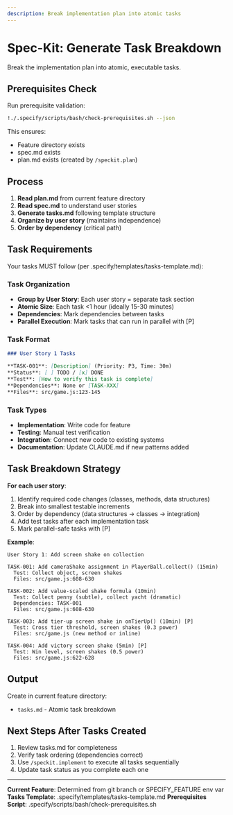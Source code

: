 ```yaml
---
description: Break implementation plan into atomic tasks
---
```


# Spec-Kit: Generate Task Breakdown

Break the implementation plan into atomic, executable tasks.

## Prerequisites Check

Run prerequisite validation:
```bash
!./.specify/scripts/bash/check-prerequisites.sh --json
```

This ensures:
- Feature directory exists
- spec.md exists
- plan.md exists (created by `/speckit.plan`)

## Process

1. **Read plan.md** from current feature directory
2. **Read spec.md** to understand user stories
3. **Generate tasks.md** following template structure
4. **Organize by user story** (maintains independence)
5. **Order by dependency** (critical path)

## Task Requirements

Your tasks MUST follow (per .specify/templates/tasks-template.md):

### Task Organization
- **Group by User Story**: Each user story = separate task section
- **Atomic Size**: Each task <1 hour (ideally 15-30 minutes)
- **Dependencies**: Mark dependencies between tasks
- **Parallel Execution**: Mark tasks that can run in parallel with [P]

### Task Format
```markdown
### User Story 1 Tasks

**TASK-001**: [Description] (Priority: P3, Time: 30m)
**Status**: [ ] TODO / [x] DONE
**Test**: [How to verify this task is complete]
**Dependencies**: None or [TASK-XXX]
**Files**: src/game.js:123-145
```

### Task Types
- **Implementation**: Write code for feature
- **Testing**: Manual test verification
- **Integration**: Connect new code to existing systems
- **Documentation**: Update CLAUDE.md if new patterns added

## Task Breakdown Strategy

**For each user story**:
1. Identify required code changes (classes, methods, data structures)
2. Break into smallest testable increments
3. Order by dependency (data structures → classes → integration)
4. Add test tasks after each implementation task
5. Mark parallel-safe tasks with [P]

**Example**:
```
User Story 1: Add screen shake on collection

TASK-001: Add cameraShake assignment in PlayerBall.collect() (15min)
  Test: Collect object, screen shakes
  Files: src/game.js:608-630

TASK-002: Add value-scaled shake formula (10min)
  Test: Collect penny (subtle), collect yacht (dramatic)
  Dependencies: TASK-001
  Files: src/game.js:608-630

TASK-003: Add tier-up screen shake in onTierUp() (10min) [P]
  Test: Cross tier threshold, screen shakes (0.3 power)
  Files: src/game.js (new method or inline)

TASK-004: Add victory screen shake (5min) [P]
  Test: Win level, screen shakes (0.5 power)
  Files: src/game.js:622-628
```

## Output

Create in current feature directory:
- `tasks.md` - Atomic task breakdown

## Next Steps After Tasks Created

1. Review tasks.md for completeness
2. Verify task ordering (dependencies correct)
3. Use `/speckit.implement` to execute all tasks sequentially
4. Update task status as you complete each one

---

**Current Feature**: Determined from git branch or SPECIFY_FEATURE env var
**Tasks Template**: .specify/templates/tasks-template.md
**Prerequisites Script**: .specify/scripts/bash/check-prerequisites.sh
